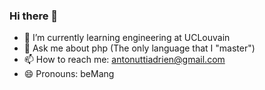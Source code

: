 ### Hi there 👋

* 🌱 I’m currently learning engineering at UCLouvain
* 💬 Ask me about php (The only language that I "master")
* 📫 How to reach me: antonuttiadrien@gmail.com
* 😄 Pronouns: beMang
